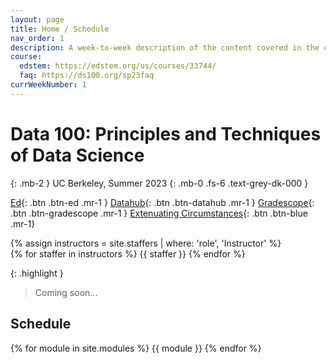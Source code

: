 ```yaml
---
layout: page
title: Home / Schedule
nav_order: 1
description: A week-to-week description of the content covered in the course.
course:
  edstem: https://edstem.org/us/courses/33744/
  faq: https://ds100.org/sp23faq
currWeekNumber: 1
---
```


# Data 100: Principles and Techniques of Data Science

{: .mb-2 }
UC Berkeley, Summer 2023
{: .mb-0 .fs-6 .text-grey-dk-000 }


[Ed](#){: .btn .btn-ed .mr-1 }
[Datahub](#){: .btn .btn-datahub .mr-1 }
[Gradescope](#){: .btn .btn-gradescope .mr-1 }
[Extenuating Circumstances](#){: .btn .btn-blue .mr-1}

<div>
{% assign instructors = site.staffers | where: 'role', 'Instructor' %}
  <div class="role">
    {% for staffer in instructors %}
    {{ staffer }}
    {% endfor %}
  </div>
</div>

{: .highlight }
> Coming soon...


<a name="schedule"></a>
## Schedule

{% for module in site.modules %}
{{ module }}
{% endfor %}

